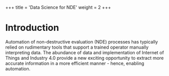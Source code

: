 +++
title = 'Data Science for NDE'
weight = 2
+++

# Introduction
Automation of non-destructive evaluation (NDE) processes has typically relied on rudimentary tools that support a trained operator manually interpreting data. The abundance of data and implementation of Internet of Things and Industry 4.0 provide a new exciting opportunity to extract more accurate information in a more efficient manner - hence, enabling automation. 